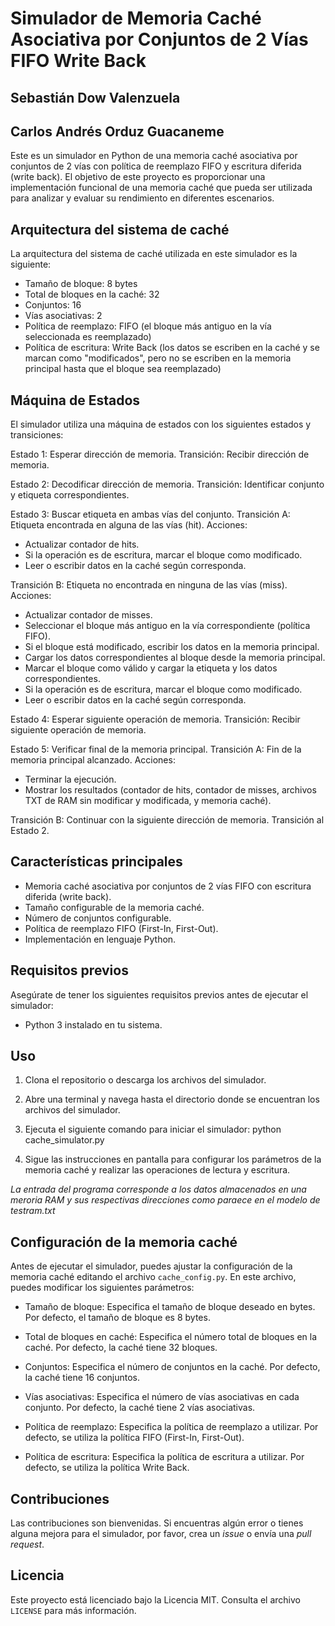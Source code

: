 # Simulador de Memoria Caché Asociativa por Conjuntos de 2 Vías FIFO Write Back

## Sebastián Dow Valenzuela
## Carlos Andrés Orduz Guacaneme

Este es un simulador en Python de una memoria caché asociativa por conjuntos de 2 vías con política de reemplazo FIFO y escritura diferida (write back). El objetivo de este proyecto es proporcionar una implementación funcional de una memoria caché que pueda ser utilizada para analizar y evaluar su rendimiento en diferentes escenarios.

## Arquitectura del sistema de caché

La arquitectura del sistema de caché utilizada en este simulador es la siguiente:

- Tamaño de bloque: 8 bytes
- Total de bloques en la caché: 32
- Conjuntos: 16
- Vías asociativas: 2
- Política de reemplazo: FIFO (el bloque más antiguo en la vía seleccionada es reemplazado)
- Política de escritura: Write Back (los datos se escriben en la caché y se marcan como "modificados", pero no se escriben en la memoria principal hasta que el bloque sea reemplazado)

## Máquina de Estados

El simulador utiliza una máquina de estados con los siguientes estados y transiciones:

Estado 1: Esperar dirección de memoria.
Transición: Recibir dirección de memoria.

Estado 2: Decodificar dirección de memoria.
Transición: Identificar conjunto y etiqueta correspondientes.

Estado 3: Buscar etiqueta en ambas vías del conjunto.
Transición A: Etiqueta encontrada en alguna de las vías (hit).
Acciones:

- Actualizar contador de hits.
- Si la operación es de escritura, marcar el bloque como modificado.
- Leer o escribir datos en la caché según corresponda.

Transición B: Etiqueta no encontrada en ninguna de las vías (miss).
Acciones:

- Actualizar contador de misses.
- Seleccionar el bloque más antiguo en la vía correspondiente (política FIFO).
- Si el bloque está modificado, escribir los datos en la memoria principal.
- Cargar los datos correspondientes al bloque desde la memoria principal.
- Marcar el bloque como válido y cargar la etiqueta y los datos correspondientes.
- Si la operación es de escritura, marcar el bloque como modificado.
- Leer o escribir datos en la caché según corresponda.

Estado 4: Esperar siguiente operación de memoria.
Transición: Recibir siguiente operación de memoria.

Estado 5: Verificar final de la memoria principal.
Transición A: Fin de la memoria principal alcanzado.
Acciones:
- Terminar la ejecución.
- Mostrar los resultados (contador de hits, contador de misses, archivos TXT de RAM sin modificar y modificada, y memoria caché).

Transición B: Continuar con la siguiente dirección de memoria.
Transición al Estado 2.

## Características principales

- Memoria caché asociativa por conjuntos de 2 vías FIFO con escritura diferida (write back).
- Tamaño configurable de la memoria caché.
- Número de conjuntos configurable.
- Política de reemplazo FIFO (First-In, First-Out).
- Implementación en lenguaje Python.

## Requisitos previos

Asegúrate de tener los siguientes requisitos previos antes de ejecutar el simulador:

- Python 3 instalado en tu sistema.

## Uso

1. Clona el repositorio o descarga los archivos del simulador.

2. Abre una terminal y navega hasta el directorio donde se encuentran los archivos del simulador.

3. Ejecuta el siguiente comando para iniciar el simulador: python cache_simulator.py

4. Sigue las instrucciones en pantalla para configurar los parámetros de la memoria caché y realizar las operaciones de lectura y escritura.

*La entrada del programa corresponde a los datos almacenados en una meroria RAM y sus respectivas direcciones como paraece en el modelo de testram.txt* 

## Configuración de la memoria caché

Antes de ejecutar el simulador, puedes ajustar la configuración de la memoria caché editando el archivo `cache_config.py`. En este archivo, puedes modificar los siguientes parámetros:

- Tamaño de bloque: Especifica el tamaño de bloque deseado en bytes. Por defecto, el tamaño de bloque es 8 bytes.

- Total de bloques en caché: Especifica el número total de bloques en la caché. Por defecto, la caché tiene 32 bloques.

- Conjuntos: Especifica el número de conjuntos en la caché. Por defecto, la caché tiene 16 conjuntos.

- Vías asociativas: Especifica el número de vías asociativas en cada conjunto. Por defecto, la caché tiene 2 vías asociativas.

- Política de reemplazo: Especifica la política de reemplazo a utilizar. Por defecto, se utiliza la política FIFO (First-In, First-Out).

- Política de escritura: Especifica la política de escritura a utilizar. Por defecto, se utiliza la política Write Back.

## Contribuciones

Las contribuciones son bienvenidas. Si encuentras algún error o tienes alguna mejora para el simulador, por favor, crea un *issue* o envía una *pull request*.

## Licencia

Este proyecto está licenciado bajo la Licencia MIT. Consulta el archivo `LICENSE` para más información.



